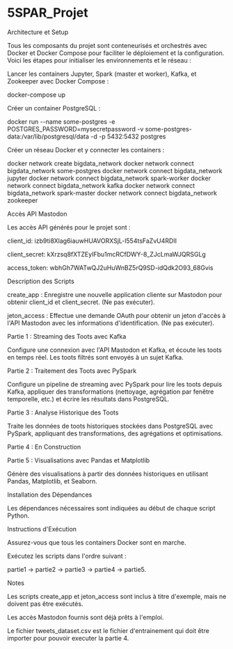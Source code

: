 # 5SPAR_Projet

Architecture et Setup

Tous les composants du projet sont conteneurisés et orchestrés avec Docker et Docker Compose pour faciliter le déploiement et la configuration. Voici les étapes pour initialiser les environnements et le réseau :

Lancer les containers Jupyter, Spark (master et worker), Kafka, et Zookeeper avec Docker Compose :

docker-compose up

Créer un container PostgreSQL :

docker run --name some-postgres -e POSTGRES_PASSWORD=mysecretpassword -v some-postgres-data:/var/lib/postgresql/data -d -p 5432:5432 postgres

Créer un réseau Docker et y connecter les containers :

docker network create bigdata_network
docker network connect bigdata_network some-postgres
docker network connect bigdata_network jupyter
docker network connect bigdata_network spark-worker
docker network connect bigdata_network kafka
docker network connect bigdata_network spark-master
docker network connect bigdata_network zookeeper

Accès API Mastodon

Les accès API générés pour le projet sont :

client_id: izb9ti8Xlag6iauwHUAVORXSjL-l554tsFaZvU4RDII

client_secret: kXrzsq8fXTZEyIFbu1mcRCfDWY-8_ZJcLmaWJQRSGLg

access_token: wbhGh7WATwQJ2uHuWnBZ5rQ9SD-idQdk2O93_68Gvis

Description des Scripts

create_app : Enregistre une nouvelle application cliente sur Mastodon pour obtenir client_id et client_secret. (Ne pas exécuter).

jeton_access : Effectue une demande OAuth pour obtenir un jeton d'accès à l'API Mastodon avec les informations d'identification. (Ne pas exécuter).

Partie 1 : Streaming des Toots avec Kafka

Configure une connexion avec l'API Mastodon et Kafka, et écoute les toots en temps réel. Les toots filtrés sont envoyés à un sujet Kafka.

Partie 2 : Traitement des Toots avec PySpark

Configure un pipeline de streaming avec PySpark pour lire les toots depuis Kafka, appliquer des transformations (nettoyage, agrégation par fenêtre temporelle, etc.) et écrire les résultats dans PostgreSQL.

Partie 3 : Analyse Historique des Toots

Traite les données de toots historiques stockées dans PostgreSQL avec PySpark, appliquant des transformations, des agrégations et optimisations.

Partie 4 : En Construction

Partie 5 : Visualisations avec Pandas et Matplotlib

Génère des visualisations à partir des données historiques en utilisant Pandas, Matplotlib, et Seaborn.

Installation des Dépendances

Les dépendances nécessaires sont indiquées au début de chaque script Python.

Instructions d'Exécution

Assurez-vous que tous les containers Docker sont en marche.

Exécutez les scripts dans l'ordre suivant :

partie1 → partie2 → partie3 → partie4 → partie5.

Notes

Les scripts create_app et jeton_access sont inclus à titre d'exemple, mais ne doivent pas être exécutés.

Les accès Mastodon fournis sont déjà prêts à l'emploi.

Le fichier tweets_dataset.csv est le fichier d'entrainement qui doit être importer pour pouvoir executer la partie 4.
